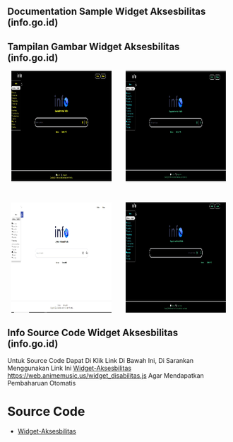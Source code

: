## Documentation Sample Widget Aksesbilitas (info.go.id)


## Tampilan Gambar Widget Aksesbilitas (info.go.id)

<p align="center">
 <img width="45%" height="250" src="https://raw.githubusercontent.com/fathulhudoyo/sample_widget_aksesbilitas/1.0/ScreenShot%20Widget/SS1.jpg" alt="widget_ss1">&emsp;&emsp;
 <span>
 <img width="45%" height="250" src="https://raw.githubusercontent.com/fathulhudoyo/sample_widget_aksesbilitas/1.0/ScreenShot%20Widget/SS2.jpg" alt="widget_ss2"></span>
</p> <br>
<p align="center">
 <img width="45%" height="250"src="https://raw.githubusercontent.com/fathulhudoyo/sample_widget_aksesbilitas/1.0/ScreenShot%20Widget/SS3.jpg" alt="widget_ss3">&emsp;&emsp;
 <span>
  <img width="45%" height="250" src="https://raw.githubusercontent.com/fathulhudoyo/sample_widget_aksesbilitas/1.0/ScreenShot%20Widget/SS4.jpg" alt="widget_ss4"></span>
</p>

## Info Source Code Widget Aksesbilitas (info.go.id)

  Untuk Source Code Dapat Di Klik Link Di Bawah Ini, Di Sarankan Menggunakan Link Ini [Widget-Aksesbilitas](https://web.animemusic.us/widget_disabilitas.js)  https://web.animemusic.us/widget_disabilitas.js Agar Mendapatkan Pembaharuan Otomatis
  
# Source Code
- [Widget-Aksesbilitas](https://web.animemusic.us/widget_disabilitas.js)